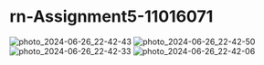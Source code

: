 # rn-Assignment5-11016071
![photo_2024-06-26_22-42-43](https://github.com/AMrRalph/rn-Assignment5-11016071/assets/169983559/66564989-aaf8-46ba-9269-c3c8b048f745)
![photo_2024-06-26_22-42-50](https://github.com/AMrRalph/rn-Assignment5-11016071/assets/169983559/62b99038-8a06-4f5b-a240-bbdd36096c03)
![photo_2024-06-26_22-42-33](https://github.com/AMrRalph/rn-Assignment5-11016071/assets/169983559/e2cb2f1a-7eae-44f5-a6cf-ff95e9c63bc4)
![photo_2024-06-26_22-42-06](https://github.com/AMrRalph/rn-Assignment5-11016071/assets/169983559/2ead46dd-366c-428d-b8bc-48912fe66fdb)
